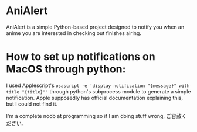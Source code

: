 # AniAlert
AniAlert is a simple Python-based project designed to notify you when an anime you are interested in checking out finishes airing.

# How to set up notifications on MacOS through python:
I used Applescript's `osascript -e 'display notification "{message}" with title "{title}"'` through python's subprocess module to generate a simple notification. Apple supposedly has official documentation explaining this, but I could not find it.

I'm a complete noob at programming so if I am doing stuff wrong, ご容赦ください。
